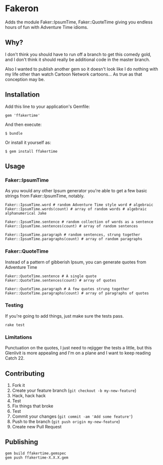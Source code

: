 # Fakeron

Adds the module Faker::IpsumTime, Faker::QuoteTime giving you endless hours of fun with Adventure Time idioms.

## Why?

I don't think you should have to run off a branch to get this comedy gold, and I don't think it should really be additional code in the master branch.

Also I wanted to publish another gem so it doesn't look like I do nothing with my life other than watch Cartoon Network cartoons... As true as that conception may be.

## Installation

Add this line to your application's Gemfile:

    gem 'ffakertime'

And then execute:

    $ bundle

Or install it yourself as:

    $ gem install ffakertime

## Usage

### Faker::IpsumTime

As you would any other Ipsum generator you're able to get a few basic strings from Faker::IpsumTime, notably.

    Faker::IpsumTime.word # random Adventure Time style word # algebraic
    Faker::IpsumTime.words(count) # array of random words # algebraic alphanumerical Jake

    Faker::IpsumTime.sentence # random collection of words as a sentence
    Faker::IpsumTime.sentences(count) # array of random sentences

    Faker::IpsumTime.paragraph # random sentences, strung together
    Faker::IpsumTime.paragraphs(count) # array of random paragraphs

### Faker::QuoteTime

Instead of a pattern of gibberish Ipsum, you can generate quotes from Adventure Time

    Faker::QuoteTime.sentence # A single quote
    Faker::QuoteTime.sentences(count) # array of quotes

    Faker::QuoteTime.paragraph # A few quotes strung together
    Faker::QuoteTime.paragraphs(count) # array of paragraphs of quotes

### Testing

If you're going to add things, just make sure the tests pass.

    rake test

### Limitations

Punctuation on the quotes, I just need to rejigger the tests a little, but this Glenlivit is more appealing and I'm on a plane and I want to keep reading Catch 22.

## Contributing

1. Fork it
2. Create your feature branch (`git checkout -b my-new-feature`)
3. Hack, hack hack
4. Test
5. Fix things that broke
6. Test
7. Commit your changes (`git commit -am 'Add some feature'`)
8. Push to the branch (`git push origin my-new-feature`)
9. Create new Pull Request

## Publishing

```
gem build ffakertime.gemspec
gem push ffakertime-X.X.X.gem
```
